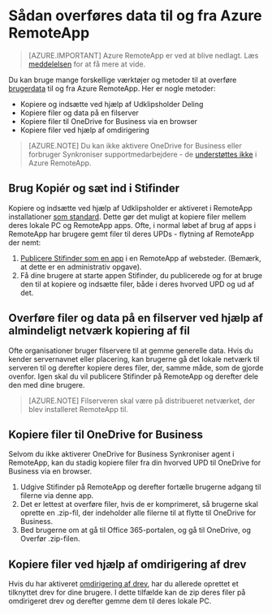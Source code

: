 
<properties
    pageTitle="Overføre brugerdata fra Azure RemoteApp | Microsoft Azure"
    description="Lær at overføre dine brugerdata og Azure RemoteApp."
    services="remoteapp"
    documentationCenter=""
    authors="lizap"
    manager="mbaldwin" />

<tags
    ms.service="remoteapp"
    ms.workload="compute"
    ms.tgt_pltfrm="na"
    ms.devlang="na"
    ms.topic="article"
    ms.date="08/15/2016"
    ms.author="elizapo" />



# <a name="how-to-migrate-data-into-and-out-of-azure-remoteapp"></a>Sådan overføres data til og fra Azure RemoteApp

> [AZURE.IMPORTANT]
> Azure RemoteApp er ved at blive nedlagt. Læs [meddelelsen](https://go.microsoft.com/fwlink/?linkid=821148) for at få mere at vide.

Du kan bruge mange forskellige værktøjer og metoder til at overføre [brugerdata](remoteapp-upd.md) til og fra Azure RemoteApp. Her er nogle metoder:

- Kopiere og indsætte ved hjælp af Udklipsholder Deling
- Kopiere filer og data på en filserver
- Kopiere filer til OneDrive for Business via en browser
- Kopiere filer ved hjælp af omdirigering

>[AZURE.NOTE] 
> Du kan ikke aktivere OneDrive for Business eller forbruger Synkroniser supportmedarbejdere - de [understøttes ikke](remoteapp-onedrive.md) i Azure RemoteApp.

## <a name="use-copy-and-paste-in-file-explorer"></a>Brug Kopiér og sæt ind i Stifinder

Kopiere og indsætte ved hjælp af Udklipsholder er aktiveret i RemoteApp installationer [som standard](remoteapp-redirection.md). Dette gør det muligt at kopiere filer mellem deres lokale PC og RemoteApp apps. Ofte, i normal løbet af brug af apps i RemoteApp har brugere gemt filer til deres UPDs - flytning af RemoteApp der nemt:

1. [Publicere Stifinder som en app](remoteapp-publish.md) i en RemoteApp af websteder. (Bemærk, at dette er en administrativ opgave).
2. Få dine brugere at starte appen Stifinder, du publicerede og for at bruge den til at kopiere og indsætte filer, både i deres hvorved UPD og ud af det.

## <a name="upload-files-and-data-to-a-file-server-by-using-standard-network-file-copy"></a>Overføre filer og data på en filserver ved hjælp af almindeligt netværk kopiering af fil

Ofte organisationer bruger filservere til at gemme generelle data. Hvis du kender servernavnet eller placering, kan brugerne gå det lokale netværk til serveren til og derefter kopiere deres filer, der, samme måde, som de gjorde ovenfor. Igen skal du vil publicere Stifinder på RemoteApp og derefter dele den med dine brugere.

>[AZURE.NOTE] 
> Filserveren skal være på distribueret netværket, der blev installeret RemoteApp til.

## <a name="copy-files-to-onedrive-for-business"></a>Kopiere filer til OneDrive for Business
Selvom du ikke aktiverer OneDrive for Business Synkroniser agent i RemoteApp, kan du stadig kopiere filer fra din hvorved UPD til OneDrive for Business via en browser. 

1. Udgive Stifinder på RemoteApp og derefter fortælle brugerne adgang til filerne via denne app. 
2. Det er lettest at overføre filer, hvis de er komprimeret, så brugerne skal oprette en .zip-fil, der indeholder alle filerne til at flytte til OneDrive for Business.
3. Bed brugerne om at gå til Office 365-portalen, og gå til OneDrive, og Overfør .zip-filen.

## <a name="copy-files-by-using-drive-redirection"></a>Kopiere filer ved hjælp af omdirigering af drev

Hvis du har aktiveret [omdirigering af drev](remoteapp-redirection.md), har du allerede oprettet et tilknyttet drev for dine brugere. I dette tilfælde kan de zip deres filer på omdirigeret drev og derefter gemme dem til deres lokale PC.